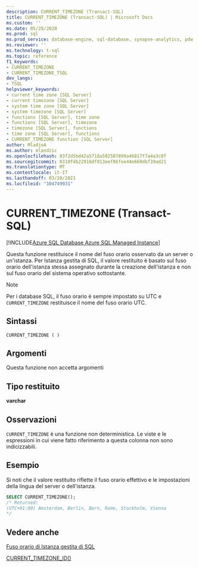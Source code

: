 ```yaml
---
description: CURRENT_TIMEZONE (Transact-SQL)
title: CURRENT_TIMEZONE (Transact-SQL) | Microsoft Docs
ms.custom: ''
ms.date: 05/28/2020
ms.prod: sql
ms.prod_service: database-engine, sql-database, synapse-analytics, pdw
ms.reviewer: ''
ms.technology: t-sql
ms.topic: reference
f1_keywords:
- CURRENT_TIMEZONE
- CURRENT_TIMEZONE_TSQL
dev_langs:
- TSQL
helpviewer_keywords:
- current time zone [SQL Server]
- current timezone [SQL Server]
- system time zone [SQL Server]
- system timezone [SQL Server]
- functions [SQL Server], time zone
- functions [SQL Server], timezone
- timezone [SQL Server], functions
- time zone [SQL Server], functions
- CURRENT_TIMEZONE function [SQL Server]
author: MladjoA
ms.author: mlandzic
ms.openlocfilehash: 83f2d5bd42a5718a502507899a46817f7a4a3c0f
ms.sourcegitcommit: 0310fdb22916df013eef86fee44e660dbf39ad21
ms.translationtype: MT
ms.contentlocale: it-IT
ms.lasthandoff: 03/20/2021
ms.locfileid: "104749931"
---
```

# <a name="current_timezone-transact-sql"></a>CURRENT_TIMEZONE (Transact-SQL)

[!INCLUDE[Azure SQL Database Azure SQL Managed Instance](../../includes/applies-to-version/asdb-asdbmi.md)]

Questa funzione restituisce il nome del fuso orario osservato da un server o un'istanza. Per Istanza gestita di SQL, il valore restituito è basato sul fuso orario dell'istanza stessa assegnato durante la creazione dell'istanza e non sul fuso orario del sistema operativo sottostante.
  
> [!NOTE]  
> Per i database SQL, il fuso orario è sempre impostato su UTC e `CURRENT_TIMEZONE` restituisce il nome del fuso orario UTC.
  
## <a name="syntax"></a>Sintassi  
  
```syntaxsql
CURRENT_TIMEZONE ( )  
```
  
## <a name="arguments"></a>Argomenti

Questa funzione non accetta argomenti
  
## <a name="return-type"></a>Tipo restituito  

**varchar**
  
## <a name="remarks"></a>Osservazioni  

`CURRENT_TIMEZONE` è una funzione non deterministica. Le viste e le espressioni in cui viene fatto riferimento a questa colonna non sono indicizzabili.
  
## <a name="example"></a>Esempio

Si noti che il valore restituito riflette il fuso orario effettivo e le impostazioni della lingua del server o dell'istanza.

```sql
SELECT CURRENT_TIMEZONE();  
/* Returned:  
(UTC+01:00) Amsterdam, Berlin, Bern, Rome, Stockholm, Vienna 
*/
```  
  
## <a name="see-also"></a>Vedere anche

[Fuso orario di Istanza gestita di SQL](/azure/sql-database/sql-database-managed-instance-timezone)

[CURRENT_TIMEZONE_ID()](./current-timezone-id-transact-sql.md)